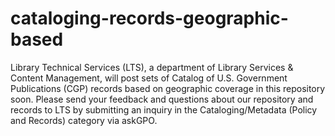 # cataloging-records-geographic-based
Library Technical Services (LTS), a department of Library Services & Content Management, will post sets of Catalog of U.S. Government Publications (CGP) records based on geographic coverage in this repository soon.
Please send your feedback and questions about our repository and records to LTS by submitting an inquiry in the Cataloging/Metadata (Policy and Records) category via askGPO.


